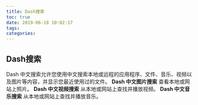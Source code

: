 ```yaml
---
title: Dash搜索
toc: true
date: 2019-06-18 10:02:17
tags:
categories:
---
```






## Dash搜索
Dash 中文搜索允许您使用中文搜索本地或远程的应用程序、文件、音乐、视频以及图片等内容，并显示您最近使用过的文件。
**Dash 中文图片搜索**
查看本地或网站上照片。
**Dash 中文视频搜索**
从本地或网站上查找并播放视频。
**Dash 中文音乐搜索**
从本地或网站上查找并播放音乐。

